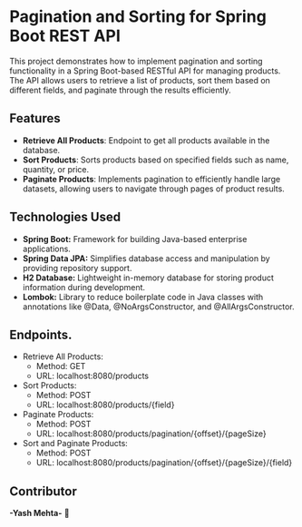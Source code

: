 # Pagination and Sorting for Spring Boot REST API

This project demonstrates how to implement pagination and sorting functionality in a Spring Boot-based RESTful API for managing products. The API allows users to retrieve a list of products, sort them based on different fields, and paginate through the results efficiently.

## Features
- **Retrieve All Products**: Endpoint to get all products available in the database.
- **Sort Products**: Sorts products based on specified fields such as name, quantity, or price.
- **Paginate Products**: Implements pagination to efficiently handle large datasets, allowing users to navigate through pages of product results.

## Technologies Used
- **Spring Boot:** Framework for building Java-based enterprise applications.
- **Spring Data JPA:** Simplifies database access and manipulation by providing repository support.
- **H2 Database:** Lightweight in-memory database for storing product information during development.
- **Lombok:** Library to reduce boilerplate code in Java classes with annotations like @Data, @NoArgsConstructor, and @AllArgsConstructor.

## Endpoints.
- Retrieve All Products:
    - Method: GET
    - URL: localhost:8080/products 
- Sort Products:
    - Method: POST
    - URL: localhost:8080/products/{field}
- Paginate Products:
    - Method: POST
    - URL: localhost:8080/products/pagination/{offset}/{pageSize}
- Sort and Paginate Products:
    - Method: POST
    - URL: localhost:8080/products/pagination/{offset}/{pageSize}/{field}

## Contributor
**-Yash Mehta-** 🚀


